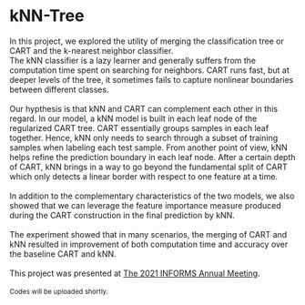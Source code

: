 # kNN-Tree
In this project, we explored the utility of merging the classification tree or CART and the k-nearest neighbor classifier. <br>
The kNN classifier is a lazy learner and generally suffers from the computation time spent on searching for neighbors. CART runs fast, but at deeper levels of the tree, it sometimes fails to capture nonlinear boundaries between different classes. <br>
<br/>
Our hypthesis is that kNN and CART can complement each other in this regard. In our model, a kNN model is built in each leaf node of the regularized CART tree. CART essentially groups samples in each leaf together. Hence, kNN only needs to search through a subset of training samples when labeling each test sample. From another point of view, kNN helps refine the prediction boundary in each leaf node. After a certain depth of CART, kNN brings in a way to go beyond the fundamental split of CART which only detects a linear border with respect to one feature at a time. <br>
<br/>
In addition to the complementary characteristics of the two models, we also showed that we can leverage the feature importance measure produced during the CART construction in the final prediction by kNN. <br>
<br/>
The experiment showed that in many scenarios, the merging of CART and kNN resulted in improvement of both computation time and accuracy over the baseline CART and kNN. <br>
<br/>
This project was presented at [The 2021 INFORMS Annual Meeting](https://meetings.informs.org/wordpress/anaheim2021/). <br>
<br/>
<sub>Codes will be uploaded shortly.</sub>
